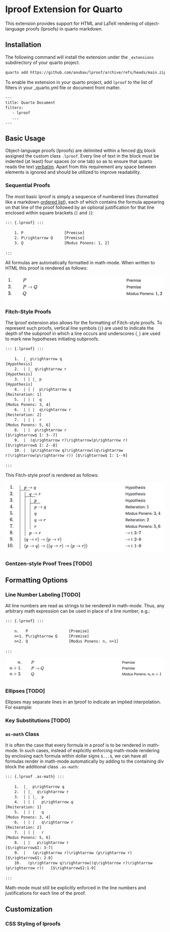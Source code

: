 # lproof Extension for Quarto

This extension provides support for HTML and LaTeX rendering of object-language proofs (lproofs) in
quarto markdown.

## Installation

The following command will install the extension under the `_extensions` subdirectory of your quarto
project.

```sh
quarto add https://github.com/anubav/lproof/archive/refs/heads/main.zip
```

To enable the extension in your quarto project, add `lproof` to the list of filters in your
\_quarto.yml file or document front matter.

```
---
title: Quarto Document
filters:
   - lproof
   ...
---
```

## Basic Usage

Object-language proofs (lproofs) are delimited within a fenced
[div](https://quarto.org/docs/authoring/markdown-basics.html#divs-and-spans) block assigned the custom
class `.lproof`. Every line of text in the block must be indented (at least) four spaces (or one
tab) so as to ensure that quarto reads the text
[verbatim](https://pandoc.org/chunkedhtml-demo/8.5-verbatim-code-blocks.html). Apart from this
requirement any space between elements is ignored and should be utilized to improve readability.

### Sequential Proofs

The most basic lproof is simply a sequence of numbered lines (formatted like a markdown [ordered list](https://quarto.org/docs/authoring/markdown-basics.html#lists)), each of which
contains the formula appearing on that line of the proof followed by an optional justification
for that line enclosed within square brackets (`[` and `]`):

```
::: {.lproof} :::

    1. P                  [Premise]
    2. P\rightarrow Q     [Premise]
    3. Q                  [Modus Ponens: 1, 2]

:::
```

All formulas are automatically formatted in math-mode.
When written to HTML this proof is rendered as follows:

![simple_lproof](simple_lproof.jpeg)

### Fitch-Style Proofs

The lproof extension also allows for the formatting of Fitch-style proofs. To represent such proofs, vertical line symbols (`|`) are used to indicate
the depth of the subproof in which a line occurs and underscores (`_`) are used to mark new hypotheses
initiating subproofs.

```
::: {.lproof} :::

    1.  |_ p\rightarrow q                                                           [Hypothesis]
    2.  | |_ q\rightarrow r                                                         [Hypothesis]
    3.  | | |_ p                                                                    [Hypothesis]
    4.  | | |  p\rightarrow q                                                       [Reiteration: 1]
    5.  | | |  q                                                                    [Modus Ponens: 3, 4]
    6.  | | |  q\rightarrow r                                                       [Reiteration: 2]
    7.  | | |  r                                                                    [Modus Ponens: 5, 6]
    8.  | |  p\rightarrow r                                                         [$\rightarrow$ I: 3--7]
    9.  |  (q\rightarrow r)\rightarrow(p\rightarrow r)                              [$\rightarrow$ I: 2--8]
    10. |  (p\rightarrow q)\rightarrow((q\rightarrow r)\rightarrow(p\rightarrow r)) [$\rightarrow$ I: 1--9]

:::
```

This Fitch-style proof is rendered as follows:

![fitch_lproof](fitch_lproof.jpeg)

### Gentzen-style Proof Trees [TODO]

## Formatting Options

### Line Number Labeling [TODO]

All line numbers are read as strings to be rendered in math-mode. Thus, any arbitrary math
expression can be used in place of a line number, e.g.:

```
::: {.lproof} :::

    n.   P                  [Premise]
    n+1. P\rightarrow Q     [Premise]
    n+2. Q                  [Modus Ponens: n, n+1]

:::
```

![simple_lproof_with_indexes](simple_lproof_2.jpeg)

### Ellipses [TODO]

Ellipses may separate lines in an lproof to indicate an implied interpolation. For example:

### Key Substitutions [TODO]

### `as-math` Class

It is often the case that every formula in a proof is to be rendered in math-mode. In such cases,
instead of explicitly enforcing math-mode rendering by enclosing each formula within dollar signs
`$...$`, we can have all formulas render in math-mode automatically by adding to the containing div
block the additional class `.as-math`:

```
::: {.lproof .as-math} :::

    1.  |_  p\rightarrow q
    2.  | |_  q\rightarrow r
    3.  | | |_  p
    4.  | | |   p\rightarrow q                                                        [Reiteration: 1]
    5.  | | |   q                                                                     [Modus Ponens: 3, 4]
    6.  | | |   q\rightarrow r                                                        [Reiteration: 2]
    7.  | | |   r                                                                     [Modus Ponens: 5, 6]
    8.  | |   p\rightarrow r                                                          [$\rightarrow$I: 3-7]
    9.  |   (q\rightarrow r)\rightarrow (p\rightarrow r)                              [$\rightarrow$I: 2-8]
    10.   (p\rightarrow q)\rightarrow((q\rightarrow r)\rightarrow (p\rightarrow r))   [$\rightarrow$I:1-9]

:::
```

Math-mode must still be explicitly enforced in the line numbers and justifications for each
line of the proof.

## Customization

### CSS Styling of lproofs
